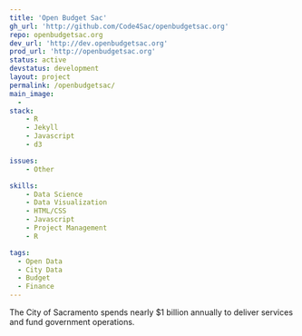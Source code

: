 ```yaml
---
title: 'Open Budget Sac'
gh_url: 'http://github.com/Code4Sac/openbudgetsac.org'
repo: openbudgetsac.org
dev_url: 'http://dev.openbudgetsac.org'
prod_url: 'http://openbudgetsac.org'
status: active
devstatus: development
layout: project
permalink: /openbudgetsac/
main_image:
  -
stack:
    - R
    - Jekyll
    - Javascript
    - d3

issues:
    - Other

skills:
    - Data Science
    - Data Visualization
    - HTML/CSS
    - Javascript
    - Project Management
    - R

tags:
  - Open Data
  - City Data
  - Budget
  - Finance
---
```


The City of Sacramento spends nearly $1 billion annually to deliver services and fund government operations.